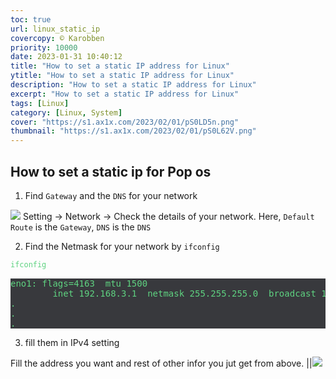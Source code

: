 ```yaml
---
toc: true
url: linux_static_ip
covercopy: © Karobben
priority: 10000
date: 2023-01-31 10:40:12
title: "How to set a static IP address for Linux"
ytitle: "How to set a static IP address for Linux"
description: "How to set a static IP address for Linux"
excerpt: "How to set a static IP address for Linux"
tags: [Linux]
category: [Linux, System]
cover: "https://s1.ax1x.com/2023/02/01/pS0LD5n.png"
thumbnail: "https://s1.ax1x.com/2023/02/01/pS0L62V.png"
---
```




## How to set a static ip for Pop os


1. Find `Gateway` and the `DNS` for your network

![](https://s1.ax1x.com/2023/02/01/pS0LD5n.png)
Setting → Network → Check the details of your network.
Here, `Default Route` is the `Gateway`,
`DNS` is the `DNS`

2. Find the Netmask for your network by `ifconfig`

```bash
ifconfig
```

<pre>
eno1: flags=4163<UP,BROADCAST,RUNNING,MULTICAST>  mtu 1500
        inet 192.168.3.1  netmask 255.255.255.0  broadcast 192.168.3.255
.
.
.
</pre>

3. fill them in IPv4 setting

Fill the address you want and rest of other infor you jut get from above.
||![](https://s1.ax1x.com/2023/02/01/pS0L62V.png)
























































































































































<style>
pre {
  background-color:#38393d;
  color: #5fd381;
}
</style>
